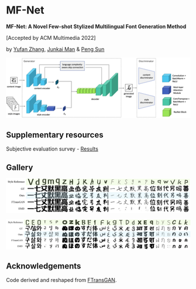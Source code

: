 # MF-Net

**MF-Net: A Novel Few-shot Stylized Multilingual Font Generation Method**

[Accepted by ACM Multimedia 2022]

by [Yufan Zhang](https://yufanz.xyz), [Junkai Man](https://junkaiman.com) & [Peng Sun](https://scholars.duke.edu/person/Peng.Sun1)

![1](./img/1_overall.png)

## Supplementary resources

Subjective evaluation survey - [Results](analysis/survey)

## Gallery

![4](./img/4_seen_lan_vis.png)

![5](./img/5_unseen_lan_vis.png)

## Acknowledgements

Code derived and reshaped from [FTransGAN](https://github.com/ligoudaner377/font_translator_gan).
